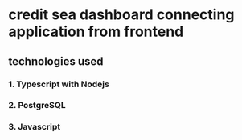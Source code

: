 
# credit sea dashboard connecting application from frontend

## technologies used 
### 1. Typescript with Nodejs
### 2. PostgreSQL
### 3. Javascript
